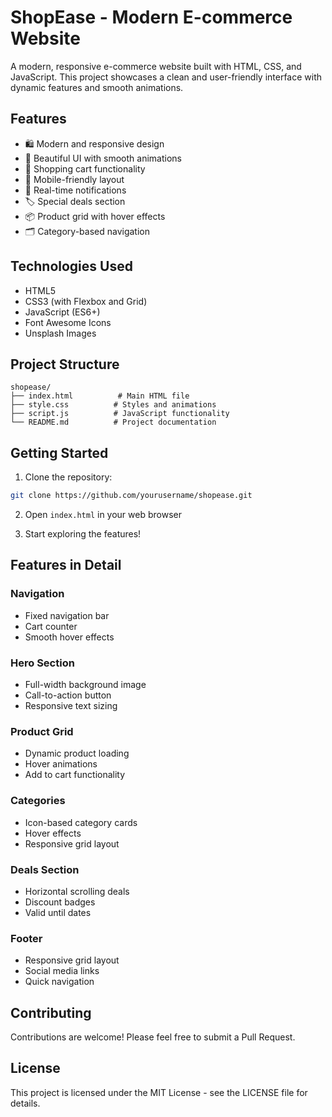 # ShopEase - Modern E-commerce Website

A modern, responsive e-commerce website built with HTML, CSS, and JavaScript. This project showcases a clean and user-friendly interface with dynamic features and smooth animations.

## Features

- 🛍️ Modern and responsive design
- 🎨 Beautiful UI with smooth animations
- 🛒 Shopping cart functionality
- 📱 Mobile-friendly layout
- 🔔 Real-time notifications
- 🏷️ Special deals section
- 📦 Product grid with hover effects
- 🗂️ Category-based navigation

## Technologies Used

- HTML5
- CSS3 (with Flexbox and Grid)
- JavaScript (ES6+)
- Font Awesome Icons
- Unsplash Images

## Project Structure

```
shopease/
├── index.html          # Main HTML file
├── style.css          # Styles and animations
├── script.js          # JavaScript functionality
└── README.md          # Project documentation
```

## Getting Started

1. Clone the repository:
```bash
git clone https://github.com/yourusername/shopease.git
```

2. Open `index.html` in your web browser

3. Start exploring the features!

## Features in Detail

### Navigation
- Fixed navigation bar
- Cart counter
- Smooth hover effects

### Hero Section
- Full-width background image
- Call-to-action button
- Responsive text sizing

### Product Grid
- Dynamic product loading
- Hover animations
- Add to cart functionality

### Categories
- Icon-based category cards
- Hover effects
- Responsive grid layout

### Deals Section
- Horizontal scrolling deals
- Discount badges
- Valid until dates

### Footer
- Responsive grid layout
- Social media links
- Quick navigation

## Contributing

Contributions are welcome! Please feel free to submit a Pull Request.

## License

This project is licensed under the MIT License - see the LICENSE file for details. 